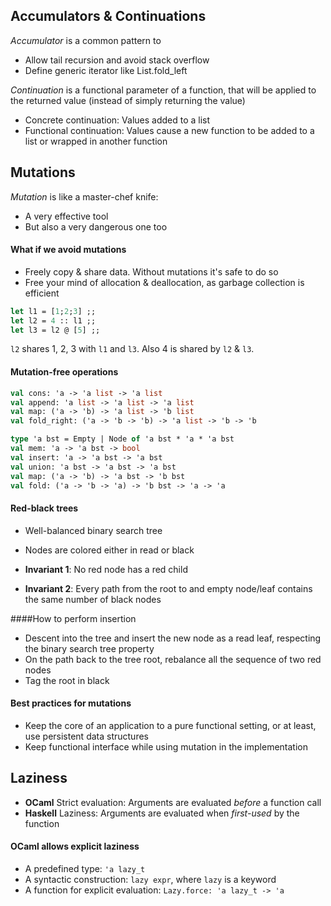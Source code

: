 ## Accumulators & Continuations

*Accumulator* is a common pattern to

* Allow tail recursion and avoid stack overflow
* Define generic iterator like List.fold_left

*Continuation* is a functional parameter of a function, that will be applied to the returned value (instead of simply returning the value)

* Concrete continuation: Values added to a list
* Functional continuation: Values cause a new function to be added to a list or wrapped in another function

## Mutations

*Mutation* is like a master-chef knife:

* A very effective tool
* But also a very dangerous one too

#### What if we avoid mutations

* Freely copy & share data. Without mutations it's safe to do so
* Free your mind of allocation & deallocation, as garbage collection is efficient

```ocaml
let l1 = [1;2;3] ;;
let l2 = 4 :: l1 ;;
let l3 = l2 @ [5] ;;
```

`l2` shares 1, 2, 3 with `l1` and `l3`. Also 4 is shared by `l2` & `l3`.

#### Mutation-free operations

```ocaml
val cons: 'a -> 'a list -> 'a list
val append: 'a list -> 'a list -> 'a list
val map: ('a -> 'b) -> 'a list -> 'b list
val fold_right: ('a -> 'b -> 'b) -> 'a list -> 'b -> 'b
```

```ocaml
type 'a bst = Empty | Node of 'a bst * 'a * 'a bst
val mem: 'a -> 'a bst -> bool
val insert: 'a -> 'a bst -> 'a bst
val union: 'a bst -> 'a bst -> 'a bst
val map: ('a -> 'b) -> 'a bst -> 'b bst
val fold: ('a -> 'b -> 'a) -> 'b bst -> 'a -> 'a
```

#### Red-black trees

* Well-balanced binary search tree
* Nodes are colored either in read or black

* **Invariant 1**: No red node has a red child
* **Invariant 2**: Every path from the root to and empty node/leaf contains the same number of black nodes

####How to perform insertion

* Descent into the tree and insert the new node as a read leaf, respecting the binary search tree property
* On the path back to the tree root, rebalance all the sequence of two red nodes
* Tag the root in black

#### Best practices for mutations

* Keep the core of an application to a pure functional setting, or at least, use persistent data structures
* Keep functional interface while using mutation in the implementation

## Laziness

* **OCaml** Strict evaluation: Arguments are evaluated *before* a function call
* **Haskell** Laziness: Arguments are evaluated when *first-used* by the function

#### OCaml allows explicit laziness

* A predefined type: `'a lazy_t`
* A syntactic construction: `lazy expr`, where `lazy` is a keyword
* A function for explicit evaluation: `Lazy.force: 'a lazy_t -> 'a`

